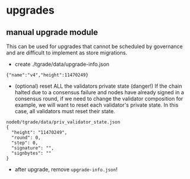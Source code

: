 # upgrades

## manual upgrade module

This can be used for upgrades that cannot be scheduled by governance and are difficult to implement as store migrations.

* create ./tgrade/data/upgrade-info.json
```
{"name":"v4","height":11470249}
```

* (optional) reset ALL the validators private state (danger!)
If the chain halted due to a consensus failure and nodes have already signed in a consensus round, if we need to change the validator composition for example, we will want to reset each validator's private state. In this case, all validators must reset their state.
```
node0/tgrade/data/priv_validator_state.json
{
  "height": "11470249",
  "round": 0,
  "step": 0,
  "signature": "",
  "signbytes": ""
}
```

* after upgrade, remove `upgrade-info.json`!
